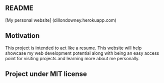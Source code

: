 ## README

[My personal website] (dillondowney.herokuapp.com)

## Motivation

This project is intended to act like a resume.  This website will help showcase my web development potential along with being an easy access point for visiting projects and learning more about me personally.

## Project under MIT license
